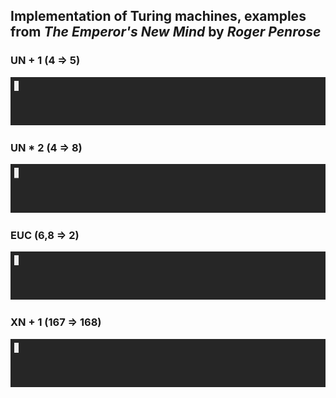## Implementation of Turing machines, examples from _The Emperor's New Mind_ by _Roger Penrose_

### UN + 1 (4 => 5)
![](https://github.com/musabkilic/Turing/raw/main/res/UN+1.gif)

### UN * 2 (4 => 8)
![](https://github.com/musabkilic/Turing/raw/main/res/UN*2.gif)

### EUC (6,8 => 2)
![](https://github.com/musabkilic/Turing/raw/main/res/EUC.gif)

### XN + 1 (167 => 168)
![](https://github.com/musabkilic/Turing/raw/main/res/XN+1.gif)
